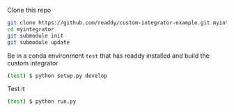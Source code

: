 Clone this repo
```bash
git clone https://github.com/readdy/custom-integrator-example.git myintegrator
cd myintegrator
git submodule init
git submodule update
```

Be in a conda environment `test` that has readdy installed and build the custom integrator
```bash
(test) $ python setup.py develop
```

Test it
```bash
(test) $ python run.py
```
